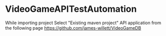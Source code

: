 # VideoGameAPITestAutomation
While importing project Select "Existing maven project"
API application from the following page https://github.com/james-willett/VideoGameDB
